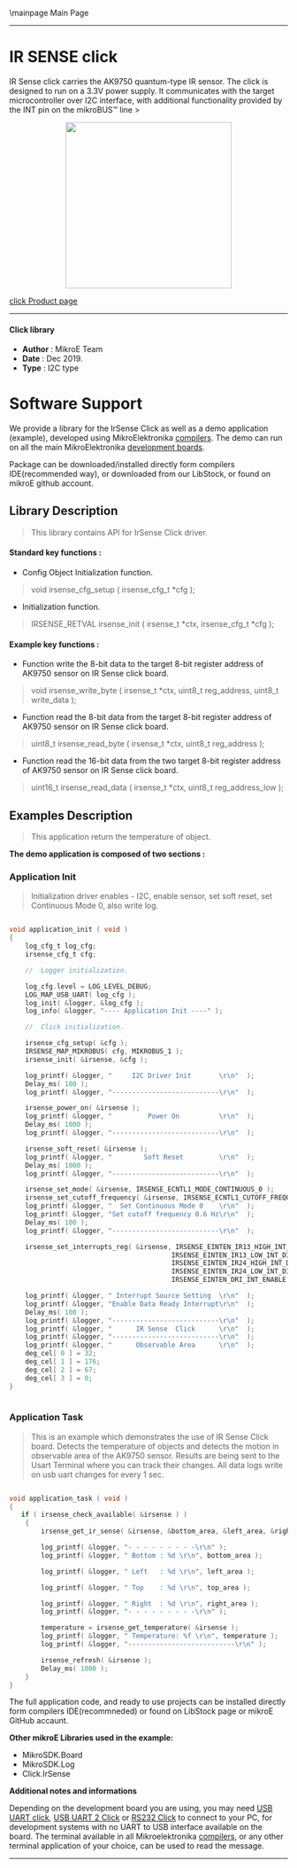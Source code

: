 \mainpage Main Page
 
 

---
# IR SENSE click

IR Sense click carries the AK9750 quantum-type IR sensor. The click is designed to run on a 3.3V power supply. It communicates with the target microcontroller over I2C interface, with additional functionality provided by the INT pin on the mikroBUS™ line >

<p align="center">
  <img src="https://download.mikroe.com/images/click_for_ide/irsense_click.png" height=300px>
</p>

[click Product page](https://www.mikroe.com/ir-sense-click)

---


#### Click library 

- **Author**        : MikroE Team
- **Date**          : Dec 2019.
- **Type**          : I2C type


# Software Support

We provide a library for the IrSense Click 
as well as a demo application (example), developed using MikroElektronika 
[compilers](https://shop.mikroe.com/compilers). 
The demo can run on all the main MikroElektronika [development boards](https://shop.mikroe.com/development-boards).

Package can be downloaded/installed directly form compilers IDE(recommended way), or downloaded from our LibStock, or found on mikroE github account. 

## Library Description

> This library contains API for IrSense Click driver.

#### Standard key functions :

- Config Object Initialization function.
> void irsense_cfg_setup ( irsense_cfg_t *cfg ); 
 
- Initialization function.
> IRSENSE_RETVAL irsense_init ( irsense_t *ctx, irsense_cfg_t *cfg );


#### Example key functions :

- Function write the 8-bit data to the target 8-bit register address of AK9750 sensor on IR Sense click board.
> void irsense_write_byte ( irsense_t *ctx, uint8_t reg_address, uint8_t write_data );
 
- Function read the 8-bit data from the target 8-bit register address of AK9750 sensor on IR Sense click board.
> uint8_t irsense_read_byte ( irsense_t *ctx, uint8_t reg_address );

- Function read the 16-bit data from the two target 8-bit register address of AK9750 sensor on IR Sense click board.
> uint16_t irsense_read_data ( irsense_t *ctx, uint8_t reg_address_low );

## Examples Description

> This application return the temperature of object.

**The demo application is composed of two sections :**

### Application Init 

> Initialization driver enables - I2C, enable sensor, set soft reset, set Continuous Mode 0,  also write log.

```c

void application_init ( void )
{
    log_cfg_t log_cfg;
    irsense_cfg_t cfg;

    //  Logger initialization.

    log_cfg.level = LOG_LEVEL_DEBUG;
    LOG_MAP_USB_UART( log_cfg );
    log_init( &logger, &log_cfg );
    log_info( &logger, "---- Application Init ----" );

    //  Click initialization.

    irsense_cfg_setup( &cfg );
    IRSENSE_MAP_MIKROBUS( cfg, MIKROBUS_1 );
    irsense_init( &irsense, &cfg );

    log_printf( &logger, "     I2C Driver Init       \r\n"  );
    Delay_ms( 100 );
    log_printf( &logger, "---------------------------\r\n"  );

    irsense_power_on( &irsense );
    log_printf( &logger, "         Power On          \r\n"  );
    Delay_ms( 1000 );
    log_printf( &logger, "---------------------------\r\n"  );

    irsense_soft_reset( &irsense );
    log_printf( &logger, "        Soft Reset         \r\n"  );
    Delay_ms( 1000 );
    log_printf( &logger, "---------------------------\r\n"  );

    irsense_set_mode( &irsense, IRSENSE_ECNTL1_MODE_CONTINUOUS_0 );
    irsense_set_cutoff_frequency( &irsense, IRSENSE_ECNTL1_CUTOFF_FREQUENCY_0_6_Hz );
    log_printf( &logger, "  Set Continuous Mode 0    \r\n"  );
    log_printf( &logger, "Set cutoff frequency 0.6 Hz\r\n"  );
    Delay_ms( 100 );
    log_printf( &logger, "---------------------------\r\n"  );

    irsense_set_interrupts_reg( &irsense, IRSENSE_EINTEN_IR13_HIGH_INT_DISABLE,
                                         IRSENSE_EINTEN_IR13_LOW_INT_DISABLE,
                                         IRSENSE_EINTEN_IR24_HIGH_INT_DISABLE,
                                         IRSENSE_EINTEN_IR24_LOW_INT_DISABLE,
                                         IRSENSE_EINTEN_DRI_INT_ENABLE );

    log_printf( &logger, " Interrupt Source Setting  \r\n"  );
    log_printf( &logger, "Enable Data Ready Interrupt\r\n"  );
    Delay_ms( 100 );
    log_printf( &logger, "---------------------------\r\n"  );
    log_printf( &logger, "      IR Sense  Click      \r\n"  );
    log_printf( &logger, "---------------------------\r\n"  );
    log_printf( &logger, "      Observable Area      \r\n"  );
    deg_cel[ 0 ] = 32;
    deg_cel[ 1 ] = 176;
    deg_cel[ 2 ] = 67;
    deg_cel[ 3 ] = 0;
}
  
```

### Application Task

> This is an example which demonstrates the use of IR Sense Click board. Detects the temperature of objects and detects the motion in observable area of the AK9750 sensor. Results are being sent to the Usart Terminal where you can track their changes. All data logs write on usb uart changes for every 1 sec.

```c

void application_task ( void )
{
   if ( irsense_check_available( &irsense ) )
    {
        irsense_get_ir_sense( &irsense, &bottom_area, &left_area, &right_area, &top_area );

        log_printf( &logger, "- - - - - - - - -\r\n" );
        log_printf( &logger, " Bottom : %d \r\n", bottom_area );

        log_printf( &logger, " Left   : %d \r\n", left_area );

        log_printf( &logger, " Top    : %d \r\n", top_area );

        log_printf( &logger, " Right  : %d \r\n", right_area );
        log_printf( &logger, "- - - - - - - - -\r\n" );

        temperature = irsense_get_temperature( &irsense );
        log_printf( &logger, " Temperature: %f \r\n", temperature );
        log_printf( &logger, "---------------------------\r\n" );

        irsense_refresh( &irsense );
        Delay_ms( 1000 );
    }
}  

```

The full application code, and ready to use projects can be  installed directly form compilers IDE(recommneded) or found on LibStock page or mikroE GitHub accaunt.

**Other mikroE Libraries used in the example:** 

- MikroSDK.Board
- MikroSDK.Log
- Click.IrSense

**Additional notes and informations**

Depending on the development board you are using, you may need 
[USB UART click](https://shop.mikroe.com/usb-uart-click), 
[USB UART 2 Click](https://shop.mikroe.com/usb-uart-2-click) or 
[RS232 Click](https://shop.mikroe.com/rs232-click) to connect to your PC, for 
development systems with no UART to USB interface available on the board. The 
terminal available in all Mikroelektronika 
[compilers](https://shop.mikroe.com/compilers), or any other terminal application 
of your choice, can be used to read the message.



---
